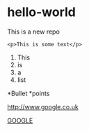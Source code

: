 # hello-world
This is a new repo

```
<p>This is some text</p>

```
1. This
2. is
3. a
4. list

*Bullet
*points

http://www.google.co.uk

[GOOGLE](www.google.co.uk)
